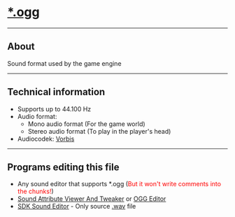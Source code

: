 # [*.ogg](https://en.wikipedia.org/wiki/Ogg)

___

## About

Sound format used by the game engine

___

## Technical information

- Supports up to 44.100 Hz
- Audio format:
  - Mono audio format (For the game world)
  - Stereo audio format (To play in the player's head)
- Audiocodek: [Vorbis](https://en.wikipedia.org/wiki/Vorbis)

___

## Programs editing this file

- Any sound editor that supports *.ogg (<font style="color: red">But it won't write comments into the chunks!</font>)
- [Sound Attribute Viewer And Tweaker](../../../modding-tools/modding-tools-audio/savandt.md) or [OGG Editor](https://disk.yandex.ru/d/Dcyo0Nt3A3b5g)
- [SDK Sound Editor](../../../modding-tools/sdk/sound-editor/sound-editor.md) - Only source [.wav](wav.md) file

